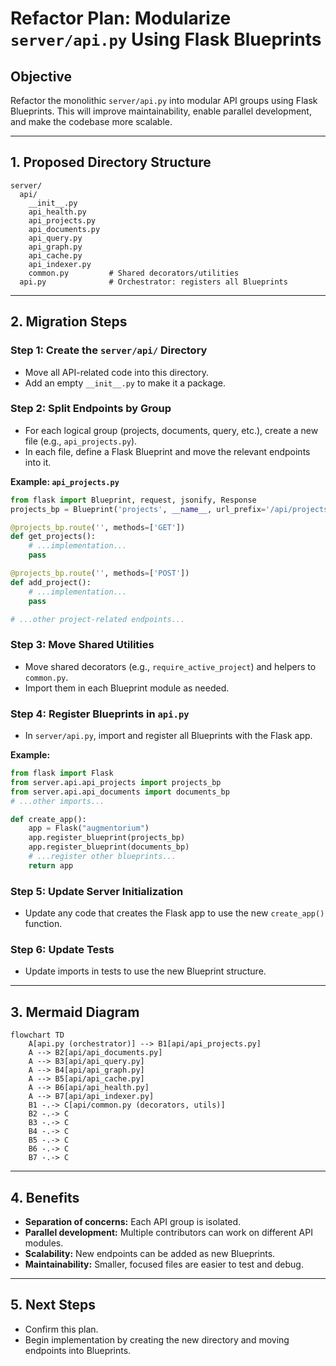 # Refactor Plan: Modularize `server/api.py` Using Flask Blueprints

## Objective

Refactor the monolithic `server/api.py` into modular API groups using Flask Blueprints. This will improve maintainability, enable parallel development, and make the codebase more scalable.

---

## 1. Proposed Directory Structure

```
server/
  api/
    __init__.py
    api_health.py
    api_projects.py
    api_documents.py
    api_query.py
    api_graph.py
    api_cache.py
    api_indexer.py
    common.py         # Shared decorators/utilities
  api.py              # Orchestrator: registers all Blueprints
```

---

## 2. Migration Steps

### Step 1: Create the `server/api/` Directory

- Move all API-related code into this directory.
- Add an empty `__init__.py` to make it a package.

### Step 2: Split Endpoints by Group

- For each logical group (projects, documents, query, etc.), create a new file (e.g., `api_projects.py`).
- In each file, define a Flask Blueprint and move the relevant endpoints into it.

**Example: `api_projects.py`**
```python
from flask import Blueprint, request, jsonify, Response
projects_bp = Blueprint('projects', __name__, url_prefix='/api/projects')

@projects_bp.route('', methods=['GET'])
def get_projects():
    # ...implementation...
    pass

@projects_bp.route('', methods=['POST'])
def add_project():
    # ...implementation...
    pass

# ...other project-related endpoints...
```

### Step 3: Move Shared Utilities

- Move shared decorators (e.g., `require_active_project`) and helpers to `common.py`.
- Import them in each Blueprint module as needed.

### Step 4: Register Blueprints in `api.py`

- In `server/api.py`, import and register all Blueprints with the Flask app.

**Example:**
```python
from flask import Flask
from server.api.api_projects import projects_bp
from server.api.api_documents import documents_bp
# ...other imports...

def create_app():
    app = Flask("augmentorium")
    app.register_blueprint(projects_bp)
    app.register_blueprint(documents_bp)
    # ...register other blueprints...
    return app
```

### Step 5: Update Server Initialization

- Update any code that creates the Flask app to use the new `create_app()` function.

### Step 6: Update Tests

- Update imports in tests to use the new Blueprint structure.

---

## 3. Mermaid Diagram

```mermaid
flowchart TD
    A[api.py (orchestrator)] --> B1[api/api_projects.py]
    A --> B2[api/api_documents.py]
    A --> B3[api/api_query.py]
    A --> B4[api/api_graph.py]
    A --> B5[api/api_cache.py]
    A --> B6[api/api_health.py]
    A --> B7[api/api_indexer.py]
    B1 -.-> C[api/common.py (decorators, utils)]
    B2 -.-> C
    B3 -.-> C
    B4 -.-> C
    B5 -.-> C
    B6 -.-> C
    B7 -.-> C
```

---

## 4. Benefits

- **Separation of concerns:** Each API group is isolated.
- **Parallel development:** Multiple contributors can work on different API modules.
- **Scalability:** New endpoints can be added as new Blueprints.
- **Maintainability:** Smaller, focused files are easier to test and debug.

---

## 5. Next Steps

- Confirm this plan.
- Begin implementation by creating the new directory and moving endpoints into Blueprints.